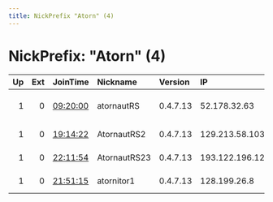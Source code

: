 ```yaml
---
title: NickPrefix "Atorn" (4)
---
```


# NickPrefix: "Atorn" (4)

|   Up |   Ext | JoinTime                                                                                              | Nickname     | Version   | IP              | AS                          | CC   |   ORp |   Dirp | OS    | Contact                             |   eFamMembers |
|-----:|------:|:------------------------------------------------------------------------------------------------------|:-------------|:----------|:----------------|:----------------------------|:-----|------:|-------:|:------|:------------------------------------|--------------:|
|    1 |     0 | [09:20:00](https://nusenu.github.io/OrNetStats/w/relay/BF70C16886ED6D70E1E103566314359AD95AA660.html) | atornautRS   | 0.4.7.13  | 52.178.32.63    | MICROSOFT-CORP-MSN-AS-BLOCK | us   |   443 |      0 | Linux | @ator: 0x688143644F42A247DE67bfAD8f |             1 |
|    1 |     0 | [19:14:22](https://nusenu.github.io/OrNetStats/w/relay/BE1F76841DB89C3D34FE9235BC8594E109951960.html) | AtornautRS2  | 0.4.7.13  | 129.213.58.103  | ORACLE-BMC-31898            | us   |  9001 |      0 | Linux | @ator: 0xCd5D478686c6fA5E47Fc457F16 |             1 |
|    1 |     0 | [22:11:54](https://nusenu.github.io/OrNetStats/w/relay/B838FEA01718A56EFA36B4547BACB3406871F017.html) | AtornautRS23 | 0.4.7.13  | 193.122.196.125 | ORACLE-BMC-31898            | us   |  9001 |      0 | Linux | @ator: 0x54a1354F615D464F7739d51559 |             1 |
|    1 |     0 | [21:51:15](https://nusenu.github.io/OrNetStats/w/relay/F987F6092D765D99B00BBFE1C6AC5F662FB1A941.html) | atornitor1   | 0.4.7.13  | 128.199.26.8    | DIGITALOCEAN-ASN            | us   |  9001 |      0 | Linux | @ator: 0x9D0caC8351BD51D5BC537bD62c |             1 |
